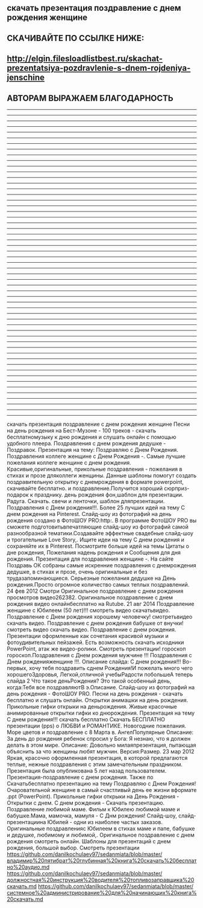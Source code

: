 скачать презентация поздравление с днем рождения женщине
--------------------------------------------------
СКАЧИВАЙТЕ ПО ССЫЛКЕ НИЖЕ:
--------------------------------------------------
http://elgin.filesloadlistbest.ru/skachat-prezentatsiya-pozdravlenie-s-dnem-rojdeniya-jenschine
--------------------------------------------------
АВТОРАМ ВЫРАЖАЕМ БЛАГОДАРНОСТЬ
--------------------------------------------------
--------------------------------------------------
--------------------------------------------------
--------------------------------------------------
--------------------------------------------------
--------------------------------------------------
--------------------------------------------------
--------------------------------------------------
--------------------------------------------------
--------------------------------------------------
--------------------------------------------------
--------------------------------------------------
--------------------------------------------------
--------------------------------------------------
--------------------------------------------------
--------------------------------------------------
--------------------------------------------------
--------------------------------------------------
--------------------------------------------------
--------------------------------------------------
--------------------------------------------------
--------------------------------------------------
--------------------------------------------------
--------------------------------------------------
--------------------------------------------------
--------------------------------------------------
--------------------------------------------------
--------------------------------------------------
--------------------------------------------------
--------------------------------------------------
--------------------------------------------------
--------------------------------------------------
--------------------------------------------------
--------------------------------------------------
--------------------------------------------------
--------------------------------------------------
--------------------------------------------------
--------------------------------------------------
--------------------------------------------------
--------------------------------------------------
--------------------------------------------------
--------------------------------------------------
--------------------------------------------------
--------------------------------------------------
--------------------------------------------------
--------------------------------------------------
--------------------------------------------------
--------------------------------------------------
--------------------------------------------------
--------------------------------------------------
--------------------------------------------------
--------------------------------------------------
--------------------------------------------------
--------------------------------------------------
--------------------------------------------------
--------------------------------------------------
скачать презентация поздравление с днем рождения женщине Песни на день рождения на Бест-Музоне - 100 треков - скачать бесплатномузыку к дню рождения и слушать онлайн с помощью удобного плеера. Поздравления с днем рождения дедушке - Поздравок. Презентация на тему: Поздравляю с Днем Рождения. Поздравления коллеге женщине с Днем Рождения -. Самые лучшие пожелания коллеге женщине с днем рождения. Красивые,оригинальные, прикольные поздравления - пожелания в стихах и прозе дляколлеги женщины. Данные шаблоны помогут создать поздравительную открытку с днемрождения в формате powerpoint, скачивайте бесплатно.  и поздравление.Получится хороший сюрприз-подарок к празднику. день рождения фон,шаблон для презентации. Радуга. Скачать. свечи и ленточки, шаблон дляпрезентации. Поздравления с Днем рождения!!!. Более 25 лучших идей на тему С днем рождения на Pinterest. Слайд-шоу из фотографий на день рождения создано в ФотоШОУ PRO:http:. В программе ФотоШОУ PRO вы сможете подготовитьвпечатляющие слайд-шоу из фотографий самой разнообразной тематики.Создавайте эффектные свадебные слайд-шоу и трогательные Love Story,. Ищите идеи на тему С днем рождения и сохраняйте их в Pinterest. Посмотрите больше идей на темы Цитаты о дне рождения, Пожелания надень рождения и Сообщения для дня рождения.
Презентация для поздравления женщине -. На сайте Поздравь ОК собраны самые искренние поздравления с днемрождения дедушке, в стихах и прозе, очень оригинальные и без трудазапоминающиеся. Серьезные пожелания дедушке на День рождения.Просто огромное количество самых теплых поздравлений. 24 фев 2012  Смотри Оригинальное поздравление с днем рождения просмотров видео262382. Оригинальное поздравление с днем рождения видео онлайнбесплатно на Rutube. 21 авг 2014  Поздравление женщине с Юбилеем (50 лет)!!! смотреть видео  скачатьвидео. Поздравление с Днем рождения хорошему человечку! смотретьвидео  скачать видео. Поздравление с днем рождения бабушке от внучки!смотреть видео  скачать видео. Поздравление с днем рождения. Презентации оформленные как сочетания красивой музыки и фотоудивительных пейзажей. Есть возможность скачать исходники PowerPoint, атак же видео-ролики. Смотреть презентации! гороскоп гороскоп.Поздравления с Днем рождения мужчине !!! Поздравления с Днем рожденияженщине !!!. Описание слайда: С днем рождения!!! Во-первых, хочу тебя поздравить сднем Рождения!И пожелать много чего хорошегоЗдоровья, Легкой,отличной учебыРадости побольшеА теперь  слайда 2 Что такое деньРождения? Это такой особенный день, когда:Тебя все поздравляютВ э.Описание. Слайд-шоу из фотографий на день рождения - ФотоШОУ PRO. Песни на день рождения - скачать бесплатно и слушать онлайн. Открытки анимашки на день рождения. Прикольные гифки открыки на деньрождения. Живые красочные анимированные открытки гифки ко днюрождения. Презентация на тему С днем рождения!!! скачать бесплатно
Скачать БЕСПЛАТНО презентации (pps) о ЛЮБВИ и РОМАНТИКЕ. Новогодние пожелания. Море цветов и поздравление с 8 Марта в.  АнгелПопулярные Описание: За день до рождения ребенок спросил у Бога: Я незнаю, что я должен делать в этом мире.  Описание: Довольно милаяпрезентация, пытающая объяснить за что женщины любят мужчин. Версия:Размер. 23 мар 2012  Яркая, красочно оформленная презентация, в которой предлагаются теплые, нежные поздравления с этим замечательным праздником. Презентация была опубликована 5 лет назад пользователем. Презентация-поздравление с днем рождения. Также по  Скачатьбесплатно презентацию на тему Поздравляю с Днем Рождения!Очаровательной женщине в самый счастливый день ее жизни вформате .ppt (PowerPoint). Прикольные гифки открыки на День Рождения - Открытки с днем. С днем рождения - Скачать презентацию. Поздравление любимой маме. Фильм к Юбилею любимой маме и бабушке.Мама, мамочка, мамуля - С Днм рождения! Слайд-шоу, слайд-презентациина Юбилей - одни из наиболее частых заказов. Оригинальные поздравленияс Юбилеем в стихах маме и папе, бабушке и дедушке, любимому и любимой,. Оригинальное поздравление с днем рождения смотреть онлайн. Шаблоны для презентаций с днем рождения, большой выбор. Смотреть презентации
https://github.com/danilkochulaev97/sedanmiata/blob/master/владимир%20пятибрат%20глубинная%20книга%20скачать%20бесплатно%20аудио.md
https://github.com/danilkochulaev97/sedanmiata/blob/master/должностная%20инструкция%20водителя%20топливозаправщика%20скачать.md
https://github.com/danilkochulaev97/sedanmiata/blob/master/системное%20администрирование%20для%20начинающих%20книга%20скачать.md
